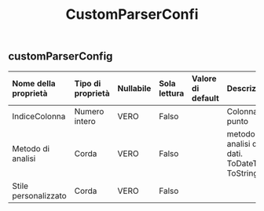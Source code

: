 ﻿---
title: CustomParserConfi
second_title: Aspose.Cells Cloud Documen
type: docs
url: /it/specification/model/customparserconfig/
description: "Aspose.Cells Specifica del modello cloud: CustomParserConfig. Gestisci facilmente Excel e altri fogli di calcolo con funzionalità come apertura, generazione, modifica, divisione, unione, confronto e conversione"
kwords: Excel, Office, Foglio di calcolo, Cloud REST API, CustomParserConfig
weight: 50
---
## **customParserConfig**

 

| Nome della proprietà| Tipo di proprietà| Nullabile| Sola lettura| Valore di default| Descrizione|
|:- |:- |:- |:- |:- |:- |
| IndiceColonna| Numero intero| VERO| Falso|| Colonna punto|
| Metodo di analisi| Corda| VERO| Falso||metodo di analisi dei dati. ToDateTime ToString|
| Stile personalizzato| Corda| VERO| Falso|||

